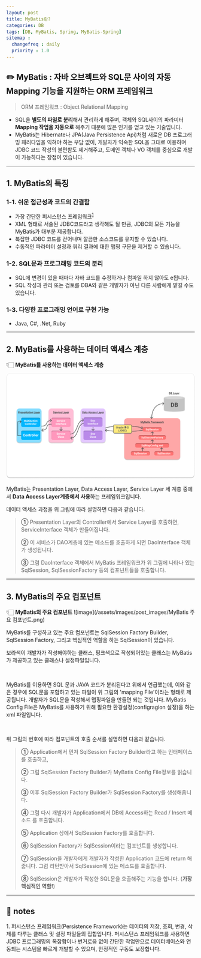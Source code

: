 ```yaml
---
layout: post
title: MyBatis란?
categories: DB
tags: [DB, MyBatis, Spring, MyBatis-Spring]
sitemap :
  changefreq : daily
  priority : 1.0
---
```


## **✏️ MyBatis : 자바 오브젝트와 SQL문 사이의 자동 Mapping 기능을 지원하는 ORM 프레임워크**

> ORM 프레임워크 : Object Relational Mapping

- SQL을 **별도의 파일로 분리**해서 관리하게 해주며, 객체와 SQL사이의 파라미터 **Mapping 작업을 자동으로** 해주기 때문에 많은 인기를 얻고 있는 기술입니다.
- MyBatis는 Hibernate나 JPA(Java Persistence Api)처럼 새로운 DB 프로그래밍 패러다임을 익혀야 하는 부담 없이, 개발자가 익숙한 SQL을 그대로 이용하며 JDBC 코드 작성의 불편함도 제거해주고, 도메인 객체나 VO 객체를 중심으로 개발이 가능하다는 장점이 있습니다.

-------

## 1. MyBatis의 특징

### 	**1-1. 쉬운 접근성과 코드의 간결함**

- 가장 간단한 퍼시스턴스 프레임워크<sup>[1](#footnote_1)</sup>
- XML 형태로 서술된 JDBC코드라고 생각해도 될 만큼, JDBC의 모든 기능을 MyBatis가 대부분 제공합니다. 
- 복잡한 JDBC 코드를 걷어내며 깔끔한 소스코드를 유지할 수 있습니다.
- 수동적인 파라미터 설정과 쿼리 결과에 대한 맵핑 구문을 제거할 수 있습니다.

### 	**1-2. SQL문과 프로그래밍 코드의 분리**

- SQL에 변경이 있을 때마다 자바 코드를 수정하거나 컴파일 하지 않아도 e됩니다.
- SQL 작성과 관리 또는 검토를 DBA와 같은 개발자가 아닌 다른 사람에게 맡길 수도 있습니다.

### 	**1-3. 다양한 프로그래밍 언어로 구현 가능**

- Java, C#, .Net, Ruby

--------

## **2. MyBatis를 사용하는 데이터 액세스 계층**

👇🏻 **MyBatis를 사용하는 데이터 액세스 계층**

![image](/assets/images/post_images/MyBatis.png)

MyBatis는 Presentation Layer, Data Access Layer, Service Layer 세 계층 중에서 **Data Access Layer계층에서 사용**하는 프레임워크입니다.

데이터 액세스 과정을 위 그림에 따라 설명하면 다음과 같습니다.

> **①** Presentation Layer의 Controller에서 Service Layer를 호출하면, ServiceInterface 객체가 만들어집니다. 
>
> **②** 이 서비스가 DAO계층에 있는 메소드를 호출하게 되면 DaoInterface 객체가 생성됩니다. 
>
> **③** 그럼 DaoInterface 객체에서 MyBatis 프레임워크가 위 그림에 나타나 있는 SqlSession, SqlSessionFactory 등의 컴포넌트들을 호출합니다.

-------

## **3. MyBatis의 주요 컴포넌트**
👇🏻 **MyBatis의 주요 컴포넌트**
![image](/assets/images/post_images/MyBatis 주요 컴포넌트.png)

MyBatis를 구성하고 있는 주요 컴포넌트는 SqlSession Factory Builder, SqlSession Factory, 그리고 핵심적인 역할을 하는 SqlSession이 있습니다.



보라색이 개발자가 작성해야하는 클래스, 핑크색으로 작성되어있는 클래스는 MyBatis가 제공하고 있는 클래스나 설정파일입니다.

​

MyBatis를 이용하면 SQL 문과 JAVA 코드가 분리된다고 위에서 언급했는데, 이와 같은 경우에 SQL문을 포함하고 있는 파일이 위 그림의 'mapping File'이라는 형태로 제공됩니다. 개발자가 SQL문을 작성해서 맵핑파일을 만들면 되는 것입니다. MyBatis Config File은 MyBatis를 사용하기 위해 필요한 환경설정(configragion 설정)을 하는 xml 파일입니다.

​

위 그림의 번호에 따라 컴포넌트의 호출 순서를 설명하면 다음과 같습니다.

> **①** Application에서 먼저 SqlSession Factory Builder라고 하는 인터페이스를 호출하고,
>
> **②** 그럼 SqlSession Factory Builder가 MyBatis Config File정보를 읽습니다.
>
> **③** 이후 SqlSession Factory Builder가 SqlSession Factory를 생성해줍니다.
>
> **④** 그럼 다시 개발자가 Application에서 DB에 Access하는 Read / Insert 메소드 를 호출합니다.
>
> **⑤** Application 상에서 SqlSession Factory를 호출합니다.
>
> **⑥** SqlSession Factory가 SqlSession이라는 컴포넌트를 생성합니다.
>
> **⑦** SqlSession을 개발자에게 개발자가 작성한 Application 코드에 return 해줍니다. 그럼 리턴받아서 SqlSession에 있는 메소드를 호출합니다.
>
> **⑧** SqlSession은 개발자가 작성한 SQL문을 호출해주는 기능을 합니다. (**가장 핵심적인 역할!**)



-------
## 📍 notes

<a name="footnote_1">1.</a> 퍼시스턴스 프레임워크(Persistence Framework)는 데이터의 저장, 조회, 변경, 삭제를 다루는 클래스 및 설정 파일들의 집합입니다. 퍼시스턴스 프레임워크를 사용하면 JDBC 프로그래밍의 복잡함이나 번거로움 없이 간단한 작업만으로 데이터베이스와 연동되는 시스템을 빠르게 개발할 수 있으며, 안정적인 구동도 보장합니다.